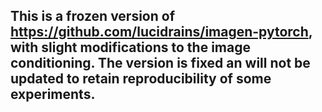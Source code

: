 ## This is a frozen version of https://github.com/lucidrains/imagen-pytorch, with slight modifications to the image conditioning. The version is fixed an will not be updated to retain reproducibility of some experiments.

